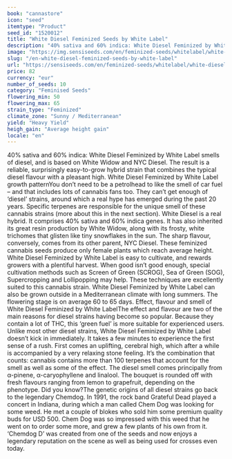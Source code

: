 ```yaml
---
book: "cannastore"
icon: "seed"
itemtype: "Product"
seed_id: "1520012"
title: "White Diesel Feminized Seeds by White Label"
description: "40% sativa and 60% indica: White Diesel Feminized by White Label smells of diesel, and is based on White Widow and NYC Diesel. Order now!"
image: "https://img.sensiseeds.com/en/feminized-seeds/whitelabel/white-diesel-feminised-image.png"
slug: "/en-white-diesel-feminized-seeds-by-white-label"
url: "https://sensiseeds.com/en/feminized-seeds/whitelabel/white-diesel-feminised?a_aid=cannastore"
price: 82
currency: "eur"
number_of_seeds: 10
category: "Feminised Seeds"
flowering_min: 50
flowering_max: 65
strain_type: "Feminized"
climate_zone: "Sunny / Mediterranean"
yield: "Heavy Yield"
heigh_gain: "Average height gain"
locale: "en"
---
```

40% sativa and 60% indica: White Diesel Feminized by White Label smells of diesel, and is based on White Widow and NYC Diesel. The result is a reliable, surprisingly easy-to-grow hybrid strain that combines the typical diesel flavour with a pleasant high. White Diesel Feminized by White Label growth patternYou don’t need to be a petrolhead to like the smell of car fuel – and that includes lots of cannabis fans too. They can’t get enough of ‘diesel’ strains, around which a real hype has emerged during the past 20 years. Specific terpenes are responsible for the unique smell of these cannabis strains (more about this in the next section). White Diesel is a real hybrid. It comprises 40% sativa and 60% indica genes. It has also inherited its great resin production by White Widow, along with its frosty, white trichomes that glisten like tiny snowflakes in the sun. The sharp flavour, conversely, comes from its other parent, NYC Diesel. These feminized cannabis seeds produce only female plants which reach average height. White Diesel Feminized by White Label is easy to cultivate, and rewards growers with a plentiful harvest. When good isn’t good enough, special cultivation methods such as Screen of Green (SCROG), Sea of Green (SOG), Supercropping and Lollipopping may help. These techniques are excellently suited to this cannabis strain. White Diesel Feminized by White Label can also be grown outside in a Mediterranean climate with long summers. The flowering stage is on average 60 to 65 days. Effect, flavour and smell of White Diesel Feminized by White LabelThe effect and flavour are two of the main reasons for diesel strains having become so popular. Because they contain a lot of THC, this ‘green fuel’ is more suitable for experienced users. Unlike most other diesel strains, White Diesel Feminized by White Label doesn’t kick in immediately. It takes a few minutes to experience the first sense of a rush. First comes an uplifting, cerebral high, which after a while is accompanied by a very relaxing stone feeling. It’s the combination that counts: cannabis contains more than 100 terpenes that account for the smell as well as some of the effect. The diesel smell comes principally from α-pinene, α-caryophyllene and linalool. The bouquet is rounded off with fresh flavours ranging from lemon to grapefruit, depending on the phenotype. Did you know?The genetic origins of all diesel strains go back to the legendary Chemdog. In 1991, the rock band Grateful Dead played a concert in Indiana, during which a man called Chem Dog was looking for some weed. He met a couple of blokes who sold him some premium quality buds for USD 500. Chem Dog was so impressed with this weed that he went on to order some more, and grew a few plants of his own from it. ‘Chemdog D’ was created from one of the seeds and now enjoys a legendary reputation on the scene as well as being used for crosses even today.
